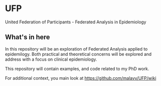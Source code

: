 # UFP
United Federation of Participants - Federated Analysis in Epidemiology

## What's in here

In this repository will be an exploration of Federated Analysis applied to epidemilogy. Both practical and theoretical concerns will be explored and address with a focus on clinical epidemiology.

This repository will contain examples, and code related to my PhD work.

For additional context, you main look at https://github.com/malavv/UFP/wiki
